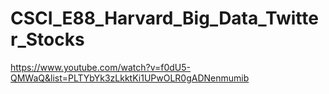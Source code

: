 # CSCI_E88_Harvard_Big_Data_Twitter_Stocks
https://www.youtube.com/watch?v=f0dU5-QMWaQ&list=PLTYbYk3zLkktKi1UPwOLR0gADNenmumib
